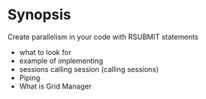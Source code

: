 # Synopsis
Create parallelism in your code with RSUBMIT statements
* what to look for
* example of implementing
* sessions calling session (calling sessions)
* Piping
* What is Grid Manager
